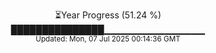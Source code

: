 <p align="center">
⏳Year Progress (51.24 %)<br>
███████████████▁▁▁▁▁▁▁▁▁▁▁▁▁▁▁ <br>
<sub>Updated: Mon, 07 Jul 2025 00:14:36 GMT</sub>
</p>

